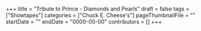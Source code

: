 +++
title = "Tribute to Prince - Diamonds and Pearls"
draft = false
tags = ["Showtapes"]
categories = ["Chuck E. Cheese's"]
pageThumbnailFile = ""
startDate = ""
endDate = "0000-00-00"
contributors = []
+++
